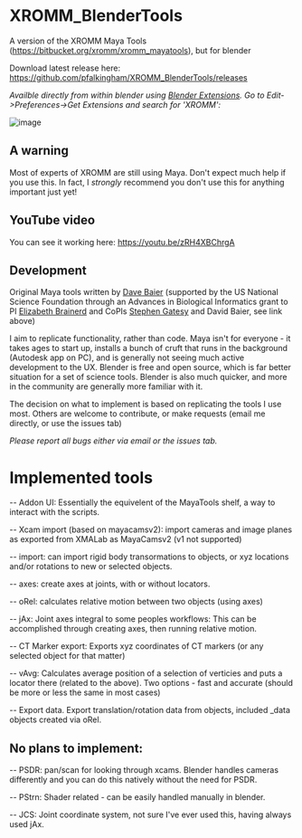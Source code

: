 # XROMM_BlenderTools
A version of the XROMM Maya Tools (https://bitbucket.org/xromm/xromm_mayatools), but for blender 

Download latest release here: https://github.com/pfalkingham/XROMM_BlenderTools/releases

*Availble directly from within blender using [Blender Extensions](https://extensions.blender.org/add-ons/xromm-tools/). Go to Edit->Preferences->Get Extensions and search for 'XROMM':*

![image](https://github.com/user-attachments/assets/dad68283-86d4-482b-9276-45bd03ba8388)


## A warning ##
Most of experts of XROMM are still using Maya.  Don't expect much help if you use this. In fact, I _strongly_ recommend you don't use this for anything important just yet! 

## YouTube video ##

You can see it working here: https://youtu.be/zRH4XBChrgA

## Development

Original Maya tools written by <a href="https://biology.providence.edu/faculty-members/david-baier/">Dave Baier</a> (supported by the US National Science Foundation through an Advances in Biological Informatics grant to PI <a href = "https://vivo.brown.edu/display/ebrainer">Elizabeth Brainerd</a> and CoPIs <a href="https://vivo.brown.edu/display/sgatesy">Stephen Gatesy</a> and David Baier, see link above)

I aim to replicate functionality, rather than code.  Maya isn't for everyone - it takes ages to start up, installs a bunch of cruft that runs in the background (Autodesk app on PC), and is generally not seeing much active development to the UX.  Blender is free and open source, which is far better situation for a set of science tools.  Blender is also much quicker, and more in the community are generally more familiar with it.

The decision on what to implement is based on replicating the tools I use most.  Others are welcome to contribute, or make requests (email me directly, or use the issues tab)

_Please report all bugs either via email or the issues tab._

# Implemented tools

-- Addon UI: Essentially the equivelent of the MayaTools shelf, a way to interact with the scripts.

-- Xcam import (based on mayacamsv2): import cameras and image planes as exported from XMALab as MayaCamsv2 (v1 not supported)

-- import:  can import rigid body transormations to objects, or xyz locations and/or rotations to new or selected objects.
 
-- axes: create axes at joints, with or without locators.

-- oRel: calculates relative motion between two objects (using axes)

-- jAx: Joint axes integral to some peoples workflows: This can be accomplished through creating axes, then running relative motion.
 
-- CT Marker export: Exports xyz coordinates of CT markers (or any selected object for that matter)

-- vAvg: Calculates average position of a selection of verticies and puts a locator there (related to the above). Two options - fast and accurate (should be more or less the same in most cases)

-- Export data.  Export translation/rotation data from objects, included _data objects created via oRel.


## No plans to implement:

-- PSDR: pan/scan for looking through xcams.  Blender handles cameras differently and you can do this natively without the need for PSDR.

-- PStrn: Shader related - can be easily handled manually in blender.  

-- JCS: Joint coordinate system, not sure I've ever used this, having always used jAx.
